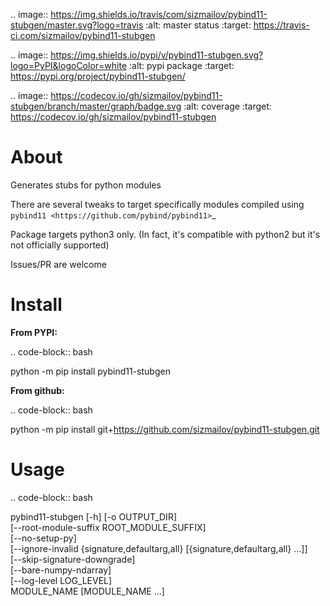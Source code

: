 .. image:: https://img.shields.io/travis/com/sizmailov/pybind11-stubgen/master.svg?logo=travis
    :alt: master status
    :target: https://travis-ci.com/sizmailov/pybind11-stubgen

.. image:: https://img.shields.io/pypi/v/pybind11-stubgen.svg?logo=PyPI&logoColor=white
    :alt: pypi package
    :target: https://pypi.org/project/pybind11-stubgen/

.. image:: https://codecov.io/gh/sizmailov/pybind11-stubgen/branch/master/graph/badge.svg
  :alt: coverage
  :target: https://codecov.io/gh/sizmailov/pybind11-stubgen


About
=====

Generates stubs for python modules

There are several tweaks to target specifically modules compiled using `pybind11 <https://github.com/pybind/pybind11>`_

Package targets python3 only. (In fact, it's compatible with python2 but it's not officially supported)

Issues/PR are welcome

Install
=======

**From PYPI:**

.. code-block:: bash

   python -m pip install pybind11-stubgen

**From github:**

.. code-block:: bash

   python -m pip install git+https://github.com/sizmailov/pybind11-stubgen.git



Usage
=====


.. code-block:: bash

   pybind11-stubgen [-h] [-o OUTPUT_DIR] \
                    [--root-module-suffix ROOT_MODULE_SUFFIX] \
                    [--no-setup-py] \
                    [--ignore-invalid {signature,defaultarg,all} [{signature,defaultarg,all} ...]] \
                    [--skip-signature-downgrade] \
                    [--bare-numpy-ndarray] \
                    [--log-level LOG_LEVEL] \
                    MODULE_NAME [MODULE_NAME ...]
